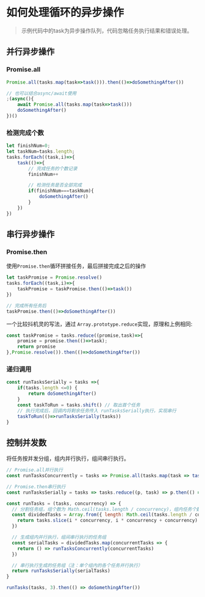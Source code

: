 # 如何处理循环的异步操作
>
> 示例代码中的task为异步操作队列，代码忽略任务执行结果和错误处理。

## 并行异步操作

### Promise.all

```javascript
Promise.all(tasks.map(task=>task())).then(()=>doSomethingAfter())

// 也可以结合async/await使用
;(async(){
    await Promise.all(tasks.map(task=>task()))
    doSomethingAfter()
})()
```

### 检测完成个数

```javascript
let finishNum=0;
let taskNum=tasks.length;
tasks.forEach((task,i)=>{
    task(()=>{
        // 完成任务的个数记录
        finishNum++

        // 检测任务是否全部完成
        if(finishNum===taskNum){
            doSomethingAfter()
        }
    })
})
```

## 串行异步操作

### Promise.then

使用`Promise.then`循环拼接任务，最后拼接完成之后的操作

```javascript
let taskPromise = Promise.resolve()
tasks.forEach((task,i)=>{
    taskPromise = taskPromise.then(()=>task())
})

// 完成所有任务后
taskPromise.then(()=>doSomethingAfter())
```

一个比较抖机灵的写法，通过 `Array.prototype.reduce`实现，原理和上例相同:

```javascript
const taskPromise = tasks.reduce((promise,task)=>{
    promise = promise.then(()=>task);
    return promise
},Promise.resolve()).then(()=>doSomethingAfter())
```

### 递归调用

```javascript
const runTasksSerially = tasks =>{
    if(tasks.length <=0) {
        return doSomethingAfter()
    }
    const taskToRun = tasks.shift() // 取出首个任务
    // 执行完成后，回调内将剩余任务传入 runTasksSerially执行，实现串行
    taskToRun(()=>runTasksSerially(tasks))
}
```

## 控制并发数

将任务按并发分组，组内并行执行，组间串行执行。

```javascript
// Promise.all并行执行
const runTasksConcurrently = tasks => Promise.all(tasks.map(task => task()))

// Promise.then串行执行
const runTasksSerially = tasks => tasks.reduce((p, task) => p.then(() => task()), Promise.resolve())

const runTasks = (tasks, concurrency) => {
  // 分割任务组，组个数为 Math.ceil(tasks.length / concurrency)，组内任务个数为concurrency
  const dividedTasks = Array.from({ length: Math.ceil(tasks.length / concurrency) }, (_, i) => {
    return tasks.slice(i * concurrency, i * concurrency + concurrency)
  })

  // 生成组内并行执行，组间串行执行的任务组
  const serialTasks = dividedTasks.map(concurrentTasks => {
    return () => runTasksConcurrently(concurrentTasks)
  })

  // 串行执行生成的任务组（注：单个组内的各个任务并行执行）
  return runTasksSerially(serialTasks)
}

runTasks(tasks, 3).then(() => doSomethingAfter())
```
